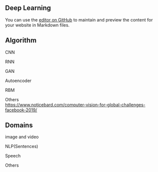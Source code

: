## Deep Learning

You can use the [editor on GitHub](https://github.com/Dvijesh88/dvijesh88.github.io/edit/master/index.md) to maintain and preview the content for your website in Markdown files.


## Algorithm  


CNN  

RNN  

GAN  

Autoencoder  

RBM  

Others  
https://www.noticebard.com/computer-vision-for-global-challenges-facebook-2019/

## Domains  

image and video  

NLP(Sentences)  

Speech  

Others  

